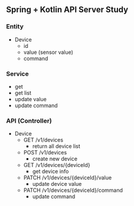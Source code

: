 ## Spring + Kotlin API Server Study

### Entity
- Device
  - id
  - value (sensor value)
  - command


### Service
- get
- get list
- update value
- update command


### API (Controller)
- Device
  - GET /v1/devices
    - return all device list
  - POST /v1/devices
    - create new device
  - GET /v1/devices/{deviceId}
    - get device info
  - PATCH /v1/devices/{deviceId}/value
    - update device value
  - PATCH /v1/devices/{deviceId}/command
    - update command
  
